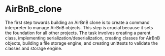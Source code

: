# AirBnB_clone
The first step towards building an AirBnB clone is to create a command interpreter to manage AirBnB objects. This step is crucial because it sets the foundation for all other projects. The task involves creating a parent class, implementing serialization/deserialization, creating classes for AirBnB objects, building a file storage engine, and creating unittests to validate the classes and storage engine.
